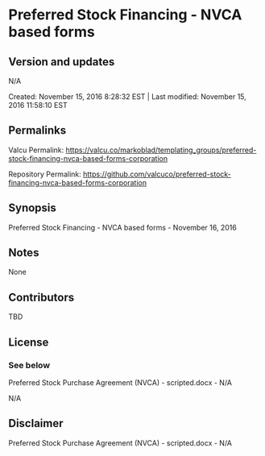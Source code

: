 

# Preferred Stock Financing - NVCA based forms

## Version and updates

N/A

Created: November 15, 2016  8:28:32 EST | Last modified: November 15, 2016 11:58:10 EST

## Permalinks

Valcu Permalink: https://valcu.co/markoblad/templating_groups/preferred-stock-financing-nvca-based-forms-corporation

Repository Permalink: https://github.com/valcuco/preferred-stock-financing-nvca-based-forms-corporation

## Synopsis

Preferred Stock Financing - NVCA based forms - November 16, 2016

## Notes

None

## Contributors

TBD

## License

### See below


  Preferred Stock Purchase Agreement (NVCA) - scripted.docx - N/A

  N/A


## Disclaimer


  Preferred Stock Purchase Agreement (NVCA) - scripted.docx - N/A
